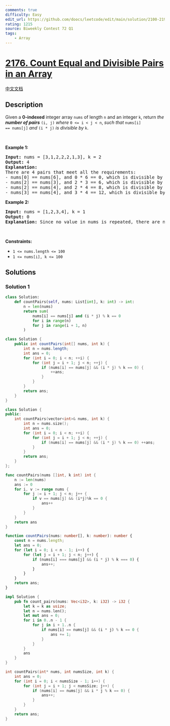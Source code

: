 ```yaml
---
comments: true
difficulty: Easy
edit_url: https://github.com/doocs/leetcode/edit/main/solution/2100-2199/2176.Count%20Equal%20and%20Divisible%20Pairs%20in%20an%20Array/README_EN.md
rating: 1215
source: Biweekly Contest 72 Q1
tags:
    - Array
---
```


# [2176. Count Equal and Divisible Pairs in an Array](https://leetcode.com/problems/count-equal-and-divisible-pairs-in-an-array)

[中文文档](/solution/2100-2199/2176.Count%20Equal%20and%20Divisible%20Pairs%20in%20an%20Array/README.md)

## Description

Given a <strong>0-indexed</strong> integer array <code>nums</code> of length <code>n</code> and an integer <code>k</code>, return <em>the <strong>number of pairs</strong></em> <code>(i, j)</code> <em>where</em> <code>0 &lt;= i &lt; j &lt; n</code>, <em>such that</em> <code>nums[i] == nums[j]</code> <em>and</em> <code>(i \* j)</code> <em>is divisible by</em> <code>k</code>.

<p>&nbsp;</p>
<p><strong class="example">Example 1:</strong></p>

<pre>
<strong>Input:</strong> nums = [3,1,2,2,2,1,3], k = 2
<strong>Output:</strong> 4
<strong>Explanation:</strong>
There are 4 pairs that meet all the requirements:
- nums[0] == nums[6], and 0 * 6 == 0, which is divisible by 2.
- nums[2] == nums[3], and 2 * 3 == 6, which is divisible by 2.
- nums[2] == nums[4], and 2 * 4 == 8, which is divisible by 2.
- nums[3] == nums[4], and 3 * 4 == 12, which is divisible by 2.
</pre>

<p><strong class="example">Example 2:</strong></p>

<pre>
<strong>Input:</strong> nums = [1,2,3,4], k = 1
<strong>Output:</strong> 0
<strong>Explanation:</strong> Since no value in nums is repeated, there are no pairs (i,j) that meet all the requirements.
</pre>

<p>&nbsp;</p>
<p><strong>Constraints:</strong></p>

<ul>
	<li><code>1 &lt;= nums.length &lt;= 100</code></li>
	<li><code>1 &lt;= nums[i], k &lt;= 100</code></li>
</ul>

## Solutions

### Solution 1

<!-- tabs:start -->

```python
class Solution:
    def countPairs(self, nums: List[int], k: int) -> int:
        n = len(nums)
        return sum(
            nums[i] == nums[j] and (i * j) % k == 0
            for i in range(n)
            for j in range(i + 1, n)
        )
```

```java
class Solution {
    public int countPairs(int[] nums, int k) {
        int n = nums.length;
        int ans = 0;
        for (int i = 0; i < n; ++i) {
            for (int j = i + 1; j < n; ++j) {
                if (nums[i] == nums[j] && (i * j) % k == 0) {
                    ++ans;
                }
            }
        }
        return ans;
    }
}
```

```cpp
class Solution {
public:
    int countPairs(vector<int>& nums, int k) {
        int n = nums.size();
        int ans = 0;
        for (int i = 0; i < n; ++i) {
            for (int j = i + 1; j < n; ++j) {
                if (nums[i] == nums[j] && (i * j) % k == 0) ++ans;
            }
        }
        return ans;
    }
};
```

```go
func countPairs(nums []int, k int) int {
	n := len(nums)
	ans := 0
	for i, v := range nums {
		for j := i + 1; j < n; j++ {
			if v == nums[j] && (i*j)%k == 0 {
				ans++
			}
		}
	}
	return ans
}
```

```ts
function countPairs(nums: number[], k: number): number {
    const n = nums.length;
    let ans = 0;
    for (let i = 0; i < n - 1; i++) {
        for (let j = i + 1; j < n; j++) {
            if (nums[i] === nums[j] && (i * j) % k === 0) {
                ans++;
            }
        }
    }
    return ans;
}
```

```rust
impl Solution {
    pub fn count_pairs(nums: Vec<i32>, k: i32) -> i32 {
        let k = k as usize;
        let n = nums.len();
        let mut ans = 0;
        for i in 0..n - 1 {
            for j in i + 1..n {
                if nums[i] == nums[j] && (i * j) % k == 0 {
                    ans += 1;
                }
            }
        }
        ans
    }
}
```

```c
int countPairs(int* nums, int numsSize, int k) {
    int ans = 0;
    for (int i = 0; i < numsSize - 1; i++) {
        for (int j = i + 1; j < numsSize; j++) {
            if (nums[i] == nums[j] && i * j % k == 0) {
                ans++;
            }
        }
    }
    return ans;
}
```

<!-- tabs:end -->

<!-- end -->
